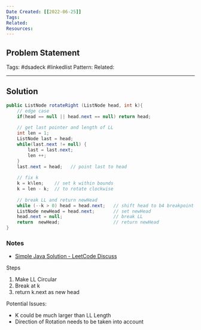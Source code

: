 ```yaml
---
Date Created: [[2022-06-25]]
Tags: 
Related: 
Resources: 
---
```


## Problem Statement


Tags:  #dsadeck  #linkedlist 
Pattern: 
Related: 

---

## Solution
``` java
public ListNode rotateRight (ListNode head, int k){
	// edge case
	if(head == null || head.next == null) return head;
	
	// get last pointer and length of LL
	int len = 1;
	ListNode last = head;
	while(last.next != null) {
		last = last.next;
		len ++;
	}
	last.next = head;   // point last to head
 
	// fix k
	k = k%len;    // set k within bounds
	k = len - k;  // to rotate clockwise
 
	// break LL and return newHead
	while (--k > 0) head = head.next;   // shift head to b4 breakpoint
	ListNode newHead = head.next;       // set newHead
	head.next = null;                   // break LL
	return  newHead;                    // return newHead
}
```

### Notes
- [Simple Java Solution - LeetCode Discuss](https://leetcode.com/problems/rotate-list/discuss/2193575/Simple-Java-Solution)

Steps
1.  Make LL Circular
2.  Break at k
3.  return k.next as new head

Potential Issues:
-   K could be much larger than LL Length
-   Direction of Rotation needs to be taken into account

